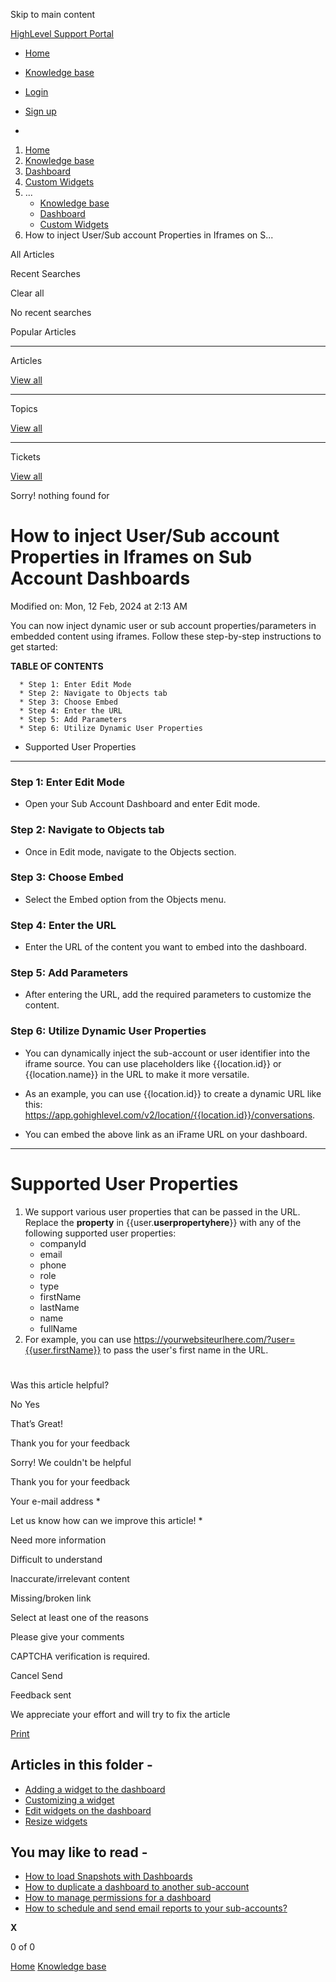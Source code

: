 Skip to main content

[ HighLevel Support Portal ](https://help.gohighlevel.com)

  * [ Home ](/support/home)
  * [ Knowledge base ](/support/solutions)

  * [Login](/support/login)
  * [Sign up](/support/signup)
  * 

  1. [Home](/support/home)
  2. [Knowledge base](/support/solutions)
  3. [Dashboard](/support/solutions/48000449586)
  4. [Custom Widgets](/support/solutions/folders/155000000192)
  5. ... 
     * [Knowledge base](/support/solutions)
     * [Dashboard](/support/solutions/48000449586)
     * [Custom Widgets](/support/solutions/folders/155000000192)
  6. How to inject User/Sub account Properties in Iframes on S...

All  Articles 

Recent Searches

Clear all

No recent searches

Popular Articles

* * *

Articles

[View all](/support/search/solutions)

* * *

Topics

[View all](/support/search/topics)

* * *

Tickets

[View all](/support/search/tickets)

Sorry! nothing found for   

# How to inject User/Sub account Properties in Iframes on Sub Account Dashboards

Modified on: Mon, 12 Feb, 2024 at 2:13 AM

You can now inject dynamic user or sub account properties/parameters in embedded content using iframes. Follow these step-by-step instructions to get started:

**TABLE OF CONTENTS**

      * Step 1: Enter Edit Mode
      * Step 2: Navigate to Objects tab
      * Step 3: Choose Embed
      * Step 4: Enter the URL
      * Step 5: Add Parameters
      * Step 6: Utilize Dynamic User Properties
  * Supported User Properties

* * *

### **Step 1: Enter Edit Mode**

  * Open your Sub Account Dashboard and enter Edit mode.

### **Step 2: Navigate to Objects tab**

  * Once in Edit mode, navigate to the Objects section.

### **Step 3: Choose Embed**

  * Select the Embed option from the Objects menu.

### **Step 4: Enter the URL**

  * Enter the URL of the content you want to embed into the dashboard.

### **Step 5: Add Parameters**

  * After entering the URL, add the required parameters to customize the content.

### **Step 6: Utilize Dynamic User Properties**

  * You can dynamically inject the sub-account or user identifier into the iframe source. You can use placeholders like {{location.id}} or {{location.name}} in the URL to make it more versatile.

  * As an example, you can use {{location.id}} to create a dynamic URL like this: <https://app.gohighlevel.com/v2/location/{{location.id}}/conversations>.

  * You can embed the above link as an iFrame URL on your dashboard.

* * *

# Supported User Properties

  1. We support various user properties that can be passed in the URL. Replace the **property** in {{user.**userpropertyhere**}} with any of the following supported user properties:
     * companyId
     * email
     * phone
     * role
     * type
     * firstName
     * lastName
     * name
     * fullName
  2. For example, you can use https://yourwebsiteurlhere.com/?user={{user.firstName}} to pass the user's first name in the URL.

#   

#   

###   

Was this article helpful?

No  Yes 

That’s Great!

Thank you for your feedback

Sorry! We couldn't be helpful

Thank you for your feedback

Your e-mail address *

Let us know how can we improve this article! *

Need more information 

Difficult to understand 

Inaccurate/irrelevant content 

Missing/broken link 

Select at least one of the reasons 

Please give your comments 

CAPTCHA verification is required. 

Cancel  Send 

Feedback sent

We appreciate your effort and will try to fix the article

[Print](javascript:print\(\))

## Articles in this folder -

  * [Adding a widget to the dashboard](/support/solutions/articles/155000001206-adding-a-widget-to-the-dashboard)
  * [Customizing a widget](/support/solutions/articles/155000001207-customizing-a-widget)
  * [Edit widgets on the dashboard](/support/solutions/articles/155000001208-edit-widgets-on-the-dashboard)
  * [Resize widgets](/support/solutions/articles/155000001209-resize-widgets)

## You may like to read -

  * [How to load Snapshots with Dashboards](/support/solutions/articles/155000002280-how-to-load-snapshots-with-dashboards)
  * [How to duplicate a dashboard to another sub-account](/support/solutions/articles/155000001571-how-to-duplicate-a-dashboard-to-another-sub-account)
  * [How to manage permissions for a dashboard](/support/solutions/articles/155000001532-how-to-manage-permissions-for-a-dashboard)
  * [How to schedule and send email reports to your sub-accounts?](/support/solutions/articles/48001236324-how-to-schedule-and-send-email-reports-to-your-sub-accounts-)

**X**

0 of 0 []()

[Home](/support/home) [Knowledge base](/support/solutions)
